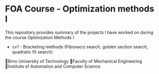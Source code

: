 # FOA Course - Optimization methods I 

This repository provides summary of the projects I have worked on during the course Optimization Methods I

* cv1 - Bracketing methods (Fibonacci search, golden section search, quadratic fit search)

🔴Brno University of Technology 
🔴Faculty of Mechanical Engineering 
🔴Institute of Automation and Computer Science 

